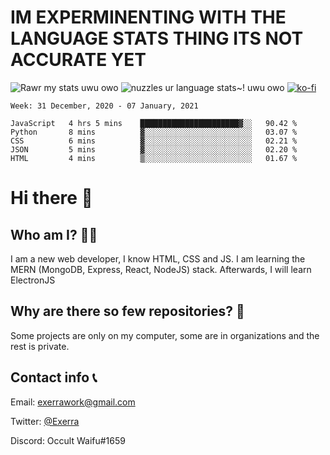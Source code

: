 # IM EXPERMINENTING WITH THE LANGUAGE STATS THING ITS NOT ACCURATE YET

![Rawr my stats uwu owo](https://github-readme-stats.vercel.app/api?username=Exerra&show_icons=true&theme=buefy)
![nuzzles ur language stats~! uwu owo](https://github-readme-stats.vercel.app/api/top-langs/?username=Exerra&layout=compact)
[![ko-fi](https://www.ko-fi.com/img/githubbutton_sm.svg)](https://ko-fi.com/X8X130H96)
<!--START_SECTION:waka-->
```text
Week: 31 December, 2020 - 07 January, 2021

JavaScript   4 hrs 5 mins    ██████████████████████▓░░   90.42 % 
Python       8 mins          ▓░░░░░░░░░░░░░░░░░░░░░░░░   03.07 % 
CSS          6 mins          ▓░░░░░░░░░░░░░░░░░░░░░░░░   02.21 % 
JSON         5 mins          ▓░░░░░░░░░░░░░░░░░░░░░░░░   02.20 % 
HTML         4 mins          ▒░░░░░░░░░░░░░░░░░░░░░░░░   01.67 % 
```
<!--END_SECTION:waka-->
# Hi there 👋
## Who am I? 🙋‍♀️
I am a new web developer, I know HTML, CSS and JS. I am learning the MERN (MongoDB, Express, React, NodeJS) stack. Afterwards, I will learn ElectronJS
## Why are there so few repositories? 🤔
Some projects are only on my computer, some are in organizations and the rest is private.
## Contact info 📞
Email: [exerrawork@gmail.com](mailto:exerrawork@gmail.com)

Twitter: [@Exerra](https://twitter.com/exerra)

Discord: Occult Waifu#1659

